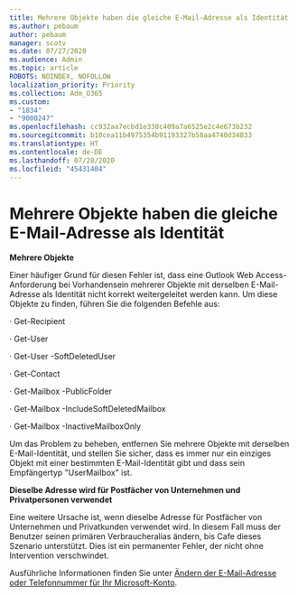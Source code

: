 ```yaml
---
title: Mehrere Objekte haben die gleiche E-Mail-Adresse als Identität
ms.author: pebaum
author: pebaum
manager: scotv
ms.date: 07/27/2020
ms.audience: Admin
ms.topic: article
ROBOTS: NOINDEX, NOFOLLOW
localization_priority: Priority
ms.collection: Adm_O365
ms.custom:
- "1834"
- "9000247"
ms.openlocfilehash: cc932aa7ecbd1e338c409a7a6525e2c4e673b232
ms.sourcegitcommit: b10cea11b4975354b91193327b58aa4740d34833
ms.translationtype: HT
ms.contentlocale: de-DE
ms.lasthandoff: 07/28/2020
ms.locfileid: "45431404"
---
```

# <a name="multiple-objects-have-the-same-email-address-as-identity"></a>Mehrere Objekte haben die gleiche E-Mail-Adresse als Identität

**Mehrere Objekte**

Einer häufiger Grund für diesen Fehler ist, dass eine Outlook Web Access-Anforderung bei Vorhandensein mehrerer Objekte mit derselben E-Mail-Adresse als Identität nicht korrekt weitergeleitet werden kann. Um diese Objekte zu finden, führen Sie die folgenden Befehle aus:

· Get-Recipient <email address>

· Get-User <email address>

· Get-User <email address> -SoftDeletedUser

· Get-Contact <email address>

· Get-Mailbox <email address> -PublicFolder

· Get-Mailbox <email address> -IncludeSoftDeletedMailbox

· Get-Mailbox <email address> -InactiveMailboxOnly

Um das Problem zu beheben, entfernen Sie mehrere Objekte mit derselben E-Mail-Identität, und stellen Sie sicher, dass es immer nur ein einziges Objekt mit einer bestimmten E-Mail-Identität gibt und dass sein Empfängertyp "UserMailbox" ist.

**Dieselbe Adresse wird für Postfächer von Unternehmen und Privatpersonen verwendet**

Eine weitere Ursache ist, wenn dieselbe Adresse für Postfächer von Unternehmen und Privatkunden verwendet wird. In diesem Fall muss der Benutzer seinen primären Verbraucheralias ändern, bis Cafe dieses Szenario unterstützt. Dies ist ein permanenter Fehler, der nicht ohne Intervention verschwindet.

Ausführliche Informationen finden Sie unter [Ändern der E-Mail-Adresse oder Telefonnummer für Ihr Microsoft-Konto](https://support.microsoft.com/help/11545/microsoft-account-rename-your-personal-account).